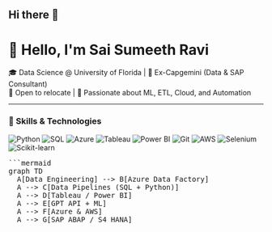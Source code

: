 ## Hi there 👋

# 👋 Hello, I'm Sai Sumeeth Ravi

🎓 Data Science @ University of Florida | 💼 Ex-Capgemini (Data & SAP Consultant)  
📍 Open to relocate | 🤖 Passionate about ML, ETL, Cloud, and Automation

---

### 🔧 Skills & Technologies

![Python](https://img.shields.io/badge/Python-3776AB?logo=python&logoColor=white&style=flat-square)
![SQL](https://img.shields.io/badge/SQL-005C84?logo=sqlite&logoColor=white&style=flat-square)
![Azure](https://img.shields.io/badge/Azure-0078D4?logo=microsoft-azure&logoColor=white&style=flat-square)
![Tableau](https://img.shields.io/badge/Tableau-E97627?logo=tableau&logoColor=white&style=flat-square)
![Power BI](https://img.shields.io/badge/PowerBI-F2C811?logo=power-bi&logoColor=black&style=flat-square)
![Git](https://img.shields.io/badge/Git-F05032?logo=git&logoColor=white&style=flat-square)
![AWS](https://img.shields.io/badge/AWS-232F3E?logo=amazon-aws&logoColor=white&style=flat-square)
![Selenium](https://img.shields.io/badge/Selenium-43B02A?logo=selenium&logoColor=white&style=flat-square)
![Scikit-learn](https://img.shields.io/badge/Scikit--learn-F7931E?logo=scikit-learn&logoColor=white&style=flat-square)



<pre>
```mermaid
graph TD
  A[Data Engineering] --> B[Azure Data Factory]
  A --> C[Data Pipelines (SQL + Python)]
  A --> D[Tableau / Power BI]
  A --> E[GPT API + ML]
  A --> F[Azure & AWS]
  A --> G[SAP ABAP / S4 HANA]

</pre>
